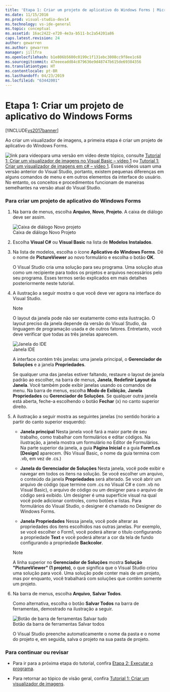 ```yaml
---
title: 'Etapa 1: Criar um projeto de aplicativo do Windows Forms | Microsoft Docs'
ms.date: 11/15/2016
ms.prod: visual-studio-dev14
ms.technology: vs-ide-general
ms.topic: conceptual
ms.assetid: 16ac2422-e720-4e3a-b511-bc2a54201a86
caps.latest.revision: 24
author: gewarren
ms.author: gewarren
manager: jillfra
ms.openlocfilehash: b1e806b5600c0199c1f131ebc3008cc9f8ee1c68
ms.sourcegitcommit: 47eeeeadd84c879636e9d48747b615de69384356
ms.translationtype: HT
ms.contentlocale: pt-BR
ms.lasthandoff: 04/23/2019
ms.locfileid: "63442001"
---
```

# <a name="step-1-create-a-windows-forms-application-project"></a>Etapa 1: Criar um projeto de aplicativo do Windows Forms
[!INCLUDE[vs2017banner](../includes/vs2017banner.md)]

Ao criar um visualizador de imagens, a primeira etapa é criar um projeto de aplicativo do Windows Forms.  
  
 ![link para vídeo](../data-tools/media/playvideo.gif "PlayVideo")para uma versão em vídeo deste tópico, consulte [Tutorial 1: Criar um visualizador de imagens no Visual Basic – vídeo 1](http://go.microsoft.com/fwlink/?LinkId=205209) ou [Tutorial 1: Criar um visualizador de imagens em c# – vídeo 1](http://go.microsoft.com/fwlink/?LinkId=205199). Esses vídeos usam uma versão anterior do Visual Studio, portanto, existem pequenas diferenças em alguns comandos de menu e em outros elementos da interface do usuário. No entanto, os conceitos e procedimentos funcionam de maneiras semelhantes na versão atual do Visual Studio.  
  
### <a name="to-create-a-windows-forms-application-project"></a>Para criar um projeto de aplicativo do Windows Forms  
  
1. Na barra de menus, escolha **Arquivo**, **Novo**, **Projeto**. A caixa de diálogo deve ser assim.  
  
     ![Caixa de diálogo Novo projeto](../ide/media/newprojectdialogcallouts.png "NewProjectDialogCallouts")  
Caixa de diálogo Novo Projeto  
  
2. Escolha **Visual C#** ou **Visual Basic** na lista de **Modelos Instalados**.  
  
3. Na lista de modelos, escolha o ícone **Aplicativo do Windows Forms**. Dê o nome de **PictureViewer** ao novo formulário e escolha o botão **OK**.  
  
     O Visual Studio cria uma solução para seu programa. Uma solução atua como um recipiente para todos os projetos e arquivos necessários pelo seu programa. Esses termos serão explicados em mais detalhes posteriormente neste tutorial.  
  
4. A ilustração a seguir mostra o que você deve ver agora na interface do Visual Studio.  
  
    > [!NOTE]
    > O layout da janela pode não ser exatamente como esta ilustração. O layout preciso da janela depende da versão do Visual Studio, da linguagem de programação usada e de outros fatores. Entretanto, você deve verificar que todas as três janelas aparecem.  
  
     ![Janela do IDE](../ide/media/express-ideoverview-visio.png "Express_IDEOverview_Visio")  
Janela IDE  
  
     A interface contém três janelas: uma janela principal, o **Gerenciador de Soluções** e a janela **Propriedades**.  
  
     Se qualquer uma das janelas estiver faltando, restaure o layout de janela padrão ao escolher, na barra de menus, **Janela**, **Redefinir Layout da Janela**. Você também pode exibir janelas usando os comandos de menu. Na barra de menus, escolha **Modo de Exibição**, **Janela Propriedades** ou **Gerenciador de Soluções**. Se qualquer outra janela está aberta, feche-a escolhendo o botão **Fechar** (x) no canto superior direito.  
  
5. A ilustração a seguir mostra as seguintes janelas (no sentido horário a partir do canto superior esquerdo):  
  
    - **Janela principal** Nesta janela você fará a maior parte de seu trabalho, como trabalhar com formulários e editar códigos. Na ilustração, a janela mostra um formulário no Editor de Formulários. Na parte superior da janela, a guia **Página Inicial** e a guia **Form1.cs [Design]** aparecem. (No Visual Basic, o nome da guia termina com .vb, em vez de .cs.)  
  
    - **Janela do Gerenciador de Soluções** Nesta janela, você pode exibir e navegar em todos os itens na solução. Se você escolher um arquivo, o conteúdo da janela **Propriedades** será alterado. Se você abrir um arquivo de código (que termine com .cs no Visual C# e com .vb no Visual Basic), o arquivo de código ou um designer para o arquivo de código será exibido. Um designer é uma superfície visual na qual você pode adicionar controles, como botões e listas. Para formulários do Visual Studio, o designer é chamado no Designer do Windows Forms.  
  
    - **Janela Propriedades** Nessa janela, você pode alterar as propriedades dos itens escolhidos nas outras janelas. Por exemplo, se você escolher o Form1, você poderá alterar o título configurando a propriedade **Text** e você poderá alterar a cor da tela de fundo configurando a propriedade **Backcolor**.  
  
    > [!NOTE]
    > A linha superior no **Gerenciador de Soluções** mostra **Solução "PictureViewer" (1 projeto)**, o que significa que o Visual Studio criou uma solução para você. Uma solução pode conter mais de um projeto, mas por enquanto, você trabalhará com soluções que contêm somente um projeto.  
  
6. Na barra de menus, escolha **Arquivo**, **Salvar Todos**.  
  
     Como alternativa, escolha o botão **Salvar Todos** na barra de ferramentas, demostrado na ilustração a seguir.  
  
     ![Botão de barra de ferramentas Salvar tudo](../ide/media/express-iconsaveall.png "Express_IconSaveAll")  
Botão da barra de ferramentas Salvar todos  
  
     O Visual Studio preenche automaticamente o nome da pasta e o nome do projeto e, em seguida, salva o projeto na sua pasta de projeto.  
  
### <a name="to-continue-or-review"></a>Para continuar ou revisar  
  
- Para ir para a próxima etapa do tutorial, confira [Etapa 2: Executar o programa](../ide/step-2-run-your-program.md).  
  
- Para retornar ao tópico de visão geral, confira [Tutorial 1: Criar um visualizador de imagens](../ide/tutorial-1-create-a-picture-viewer.md).
